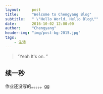 ```yaml
---
layout:     post
title:      "Welcome to Chengyang Blog"
subtitle:   " \"Hello World, Hello Blog\""
date:       2016-10-02 12:00:00
author:     "Chengyang"
header-img: "img/post-bg-2015.jpg"
tags:
    - 生活
---
```


> “Yeah It's on. ”


## 续一秒

作业还没写的。。。。。gg
